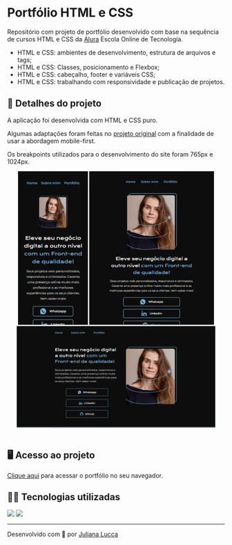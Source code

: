 # Portfólio HTML e CSS

Repositório com projeto de portfólio desenvolvido com base na sequência de cursos HTML e CSS da [Alura](https://www.alura.com.br/) Escola Online de Tecnologia.

* HTML e CSS: ambientes de desenvolvimento, estrutura de arquivos e tags;
* HTML e CSS: Classes, posicionamento e Flexbox;
* HTML e CSS: cabeçalho, footer e variáveis CSS;
* HTML e CSS: trabalhando com responsividade e publicação de projetos.

## 📁 Detalhes do projeto

A aplicação foi desenvolvida com HTML e CSS puro.

Algumas adaptações foram feitas no [projeto original](https://www.figma.com/file/NrzJacC887svMVfF9oC2jM/Portfolio-Projeto-2?t=mUAL76anlOJEX7lQ-0) com a finalidade de usar a abordagem mobile-first.

Os breakpoints utilizados para o desenvolvimento do site foram 765px e 1024px.

<div align="center">
	<img width=162px src="./assets/images/git-portfolio.png">
	<img width=289px src="./assets/images/git-portfolio-tablet.png">
    <img width=460px src="./assets/images/git-portfolio-desktop.png">
</div><br>

## 🖥️ Acesso ao projeto

[Clique aqui](https://curso-html-css-kappa.vercel.app/) para acessar o portfólio no seu navegador.


## 👩‍💻 Tecnologias utilizadas

<div>
	<img src="https://img.shields.io/badge/CSS3-1572B6?style=for-the-badge&logo=css3&logoColor=white">
	<img src="https://img.shields.io/badge/HTML5-E34F26?style=for-the-badge&logo=html5&logoColor=white">
</div>

<hr>

Desenvolvido com 💙 por [Juliana Lucca](https://www.linkedin.com/in/julianalucca/)